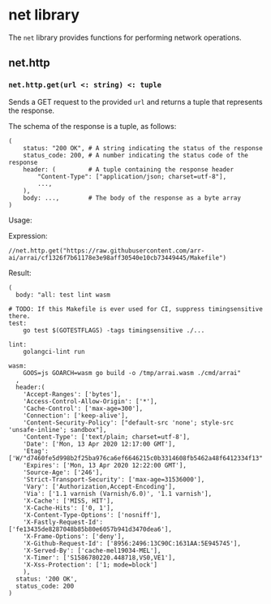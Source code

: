 # net library

The `net` library provides functions for performing network operations.

## net.http

### `net.http.get(url <: string) <: tuple`

Sends a GET request to the provided `url` and returns a tuple that represents
the response.

The schema of the response is a tuple, as follows:
```
(
    status: "200 OK", # A string indicating the status of the response
    status_code: 200, # A number indicating the status code of the response
    header: (         # A tuple containing the response header
        "Content-Type": ["application/json; charset=utf-8"],
        ...,
    ),
    body: ...,        # The body of the response as a byte array
)
```

Usage:

Expression:
```
//net.http.get("https://raw.githubusercontent.com/arr-ai/arrai/cf1326f7b61178e3e98aff30540e10cb73449445/Makefile")
```

Result:
```
(
  body: "all: test lint wasm

# TODO: If this Makefile is ever used for CI, suppress timingsensitive there.
test:
	go test $(GOTESTFLAGS) -tags timingsensitive ./...

lint:
	golangci-lint run

wasm:
	GOOS=js GOARCH=wasm go build -o /tmp/arrai.wasm ./cmd/arrai"
  ,
  header:(
    'Accept-Ranges': ['bytes'],
    'Access-Control-Allow-Origin': ['*'],
    'Cache-Control': ['max-age=300'],
    'Connection': ['keep-alive'],
    'Content-Security-Policy': ["default-src 'none'; style-src 'unsafe-inline'; sandbox"],
    'Content-Type': ['text/plain; charset=utf-8'],
    'Date': ['Mon, 13 Apr 2020 12:17:00 GMT'],
    'Etag': ['W/"d7460fe5d998b2f25ba976ca6ef6646215c0b3314608fb5462a48f6412334f13"'],
    'Expires': ['Mon, 13 Apr 2020 12:22:00 GMT'],
    'Source-Age': ['246'],
    'Strict-Transport-Security': ['max-age=31536000'],
    'Vary': ['Authorization,Accept-Encoding'],
    'Via': ['1.1 varnish (Varnish/6.0)', '1.1 varnish'],
    'X-Cache': ['MISS, HIT'],
    'X-Cache-Hits': ['0, 1'],
    'X-Content-Type-Options': ['nosniff'],
    'X-Fastly-Request-Id': ['fe13435de8287048b85b80e6057b941d3470dea6'],
    'X-Frame-Options': ['deny'],
    'X-Github-Request-Id': ['8956:2496:13C90C:1631AA:5E945745'],
    'X-Served-By': ['cache-mel19034-MEL'],
    'X-Timer': ['S1586780220.448718,VS0,VE1'],
    'X-Xss-Protection': ['1; mode=block']
    ),
  status: '200 OK',
  status_code: 200
)
```
